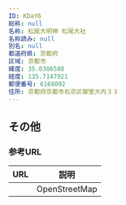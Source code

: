 ```yaml
---
ID: KDaY6
総称: null
名称: 松尾大明神 松尾大社
名称読み: null
別名: null
都道府県: 京都府
区域: 京都市
緯度: 35.0306588
経度: 135.7147921
郵便番号: 6168092
住所: 京都府京都市右京区御室大内３３
---
```


## その他

### 参考URL

| URL | 説明          |
| --- | ------------- |
|     | OpenStreetMap |
